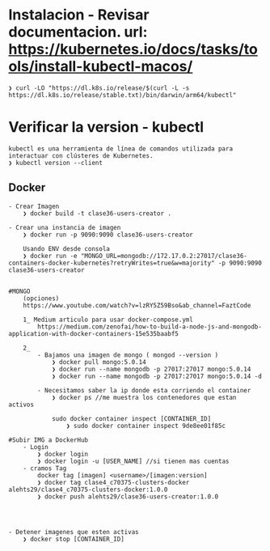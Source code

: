 # Instalacion - Revisar documentacion. url: https://kubernetes.io/docs/tasks/tools/install-kubectl-macos/

    ❯ curl -LO "https://dl.k8s.io/release/$(curl -L -s https://dl.k8s.io/release/stable.txt)/bin/darwin/arm64/kubectl"

# Verificar la version - kubectl

    kubectl es una herramienta de línea de comandos utilizada para interactuar con clústeres de Kubernetes. 
    ❯ kubectl version --client

## Docker

    - Crear Imagen
        ❯ docker build -t clase36-users-creator .

    - Crear una instancia de imagen
        ❯ docker run -p 9090:9090 clase36-users-creator

        Usando ENV desde consola
        ❯ docker run -e "MONGO_URL=mongodb://172.17.0.2:27017/clase36-containers-docker-kubernetes?retryWrites=true&w=majority" -p 9090:9090 clase36-users-creator


    #MONGO
        (opciones)
        https://www.youtube.com/watch?v=lzRY5Z59Bso&ab_channel=FaztCode

        1_ Medium articulo para usar docker-compose.yml
            https://medium.com/zenofai/how-to-build-a-node-js-and-mongodb-application-with-docker-containers-15e535baabf5

        2_ 
            - Bajamos una imagen de mongo ( mongod --version )
                ❯ docker pull mongo:5.0.14
                ❯ docker run --name mongodb -p 27017:27017 mongo:5.0.14
                ❯ docker run --name mongodb -p 27017:27017 mongo:5.0.14 -d

            - Necesitamos saber la ip donde esta corriendo el container
                ❯ docker ps //me muestra los contenedores que estan activos
                
                sudo docker container inspect [CONTAINER_ID]
                    ❯ sudo docker container inspect 9de8ee01f85c

    #Subir IMG a DockerHub
        - Login
            ❯ docker login
            ❯ docker login -u [USER_NAME] //si tienen mas cuentas
        - cramos Tag
            docker tag [imagen] <username>/[imagen:version]
            ❯ docker tag clase4_c70375-clusters-docker alehts29/clase4_c70375-clusters-docker:1.0.0
            ❯ docker push alehts29/clase36-users-creator:1.0.0




    - Detener imagenes que esten activas
        ❯ docker stop [CONTAINER_ID]

